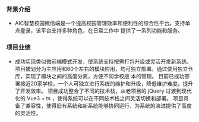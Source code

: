 ### 背景介绍
 - AIC智慧校园微信端是一个提高校园管理效率和便利性的综合性平台。支持单点登录，该平台支持多种角色，在日常工作中 提供了一系列功能和服务。
### 项目业绩
 - 成功实现类似微前端模式开发，使系统支持按需打包升级或灵活开发新系统。 项目被划分为主应用和60个左右的模块应用，均可独立部署。通过使用独立仓库，实现了模块之间的高度分离，方便不同学校版 本的管理。 目前已成功部署接近20家学校，一个人可独立进行系统的维护和升级，降低维护难度，提升了开发效率。 项目成功整合了不同的技术栈，从老项目的 jQuery 过渡到现代化的 Vue3 + ts ，使得系统可以在不同技术栈之间灵活切换和部署。 项目具备了兼容性，使得旧有系统和新系统能够协同运行，为系统的演进提供了高度的灵活性。